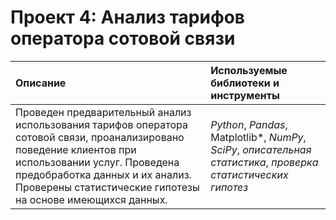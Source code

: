 # Проект 4: Анализ тарифов оператора сотовой связи


| Описание | Используемые библиотеки и инструменты | 
| :---------------------- | :---------------------- |
| Проведен предварительный анализ использования тарифов оператора сотовой связи, проанализировано поведение клиентов при использовании услуг. Проведена предобработка данных и их анализ. Проверены статистические гипотезы на основе имеющихся данных.| *Python*, *Pandas*, Matplotlib*, *NumPy*, *SciPy*, *описательная статистика*, *проверка статистических гипотез* |
